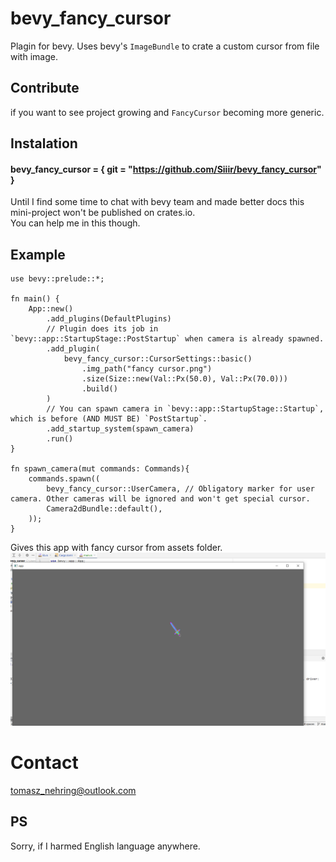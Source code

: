 # bevy_fancy_cursor
Plagin for bevy. Uses bevy's `ImageBundle` to crate a custom cursor from file with image.

## Contribute
 if you want to see project growing and `FancyCursor` becoming more generic.

## Instalation
#### bevy_fancy_cursor = { git = "https://github.com/Siiir/bevy_fancy_cursor" }
Until I find some time to chat with bevy team and made better docs this mini-project won't be published on crates.io.  
You can help me in this though.

## Example
```
use bevy::prelude::*;

fn main() {
    App::new()
        .add_plugins(DefaultPlugins)
        // Plugin does its job in `bevy::app::StartupStage::PostStartup` when camera is already spawned.
        .add_plugin(
            bevy_fancy_cursor::CursorSettings::basic()
                .img_path("fancy cursor.png")
                .size(Size::new(Val::Px(50.0), Val::Px(70.0)))
                .build()
        )
        // You can spawn camera in `bevy::app::StartupStage::Startup`, which is before (AND MUST BE) `PostStartup`.
        .add_startup_system(spawn_camera)
        .run()
}

fn spawn_camera(mut commands: Commands){
    commands.spawn((
        bevy_fancy_cursor::UserCamera, // Obligatory marker for user camera. Other cameras will be ignored and won't get special cursor.
        Camera2dBundle::default(),
    ));
}
```
Gives this app with fancy cursor from assets folder.  
![Image picturing resulting app.](https://raw.githubusercontent.com/Siiir/bevy_fancy_cursor/master/Example%20with%20fancy%20cursor.png)

# Contact
tomasz_nehring@outlook.com

## PS
Sorry, if I harmed English language anywhere.


